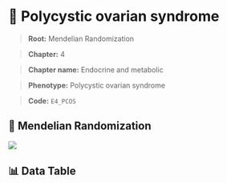 # 🧪 Polycystic ovarian syndrome

> **Root:** Mendelian Randomization

> **Chapter:** 4  

> **Chapter name:** Endocrine and metabolic

> **Phenotype:** Polycystic ovarian syndrome  

> **Code:** `E4_PCOS`

## 🧬 Mendelian Randomization  

<img src="/MR/Figures/Forward/E4_PCOS.png"/>

## 📊 Data Table

<CsvTableMRF src="/MR/Data/Forward/E4_PCOS.csv"/>
